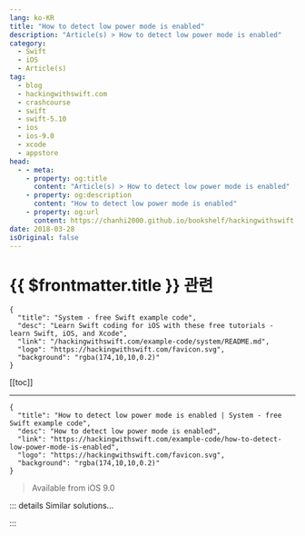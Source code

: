 ```yaml
---
lang: ko-KR
title: "How to detect low power mode is enabled"
description: "Article(s) > How to detect low power mode is enabled"
category:
  - Swift
  - iOS
  - Article(s)
tag: 
  - blog
  - hackingwithswift.com
  - crashcourse
  - swift
  - swift-5.10
  - ios
  - ios-9.0
  - xcode
  - appstore
head:
  - - meta:
    - property: og:title
      content: "Article(s) > How to detect low power mode is enabled"
    - property: og:description
      content: "How to detect low power mode is enabled"
    - property: og:url
      content: https://chanhi2000.github.io/bookshelf/hackingwithswift.com/example-code/how-to-detect-low-power-mode-is-enabled.html
date: 2018-03-28
isOriginal: false
---
```


# {{ $frontmatter.title }} 관련

```component VPCard
{
  "title": "System - free Swift example code",
  "desc": "Learn Swift coding for iOS with these free tutorials - learn Swift, iOS, and Xcode",
  "link": "/hackingwithswift.com/example-code/system/README.md",
  "logo": "https://hackingwithswift.com/favicon.svg",
  "background": "rgba(174,10,10,0.2)"
}
```

[[toc]]

---

```component VPCard
{
  "title": "How to detect low power mode is enabled | System - free Swift example code",
  "desc": "How to detect low power mode is enabled",
  "link": "https://hackingwithswift.com/example-code/how-to-detect-low-power-mode-is-enabled",
  "logo": "https://hackingwithswift.com/favicon.svg",
  "background": "rgba(174,10,10,0.2)"
}
```

> Available from iOS 9.0

<!-- TODO: 작성 -->

<!-- 
When a user has enabled low-power mode you probably want to avoid doing CPU-intensive work: not only is the system less able to give you resources, but you always want to respect the user's wishes and help their battery last as long as possible.

There are two ways of checking for low-power mode: you can read a property whenever you need it, or register for a notification. First, here's an example with the property:

```swift
func doComplicatedWork() {
    guard ProcessInfo.processInfo.isLowPowerModeEnabled == false else { return }

    // continue doing complicated work here
}
```

You can also register to be notified when the lower power mode state changes, like this:

```swift
NotificationCenter.default.addObserver(self, selector: #selector(powerStateChanged), name: Notification.Name.NSProcessInfoPowerStateDidChange, object: nil)
```

When that method is triggered, you can check the new value of `isLowPowerModeEnabled` to see what state the device is in:

```swift
@objc func powerStateChanged(_ notification: Notification) {
    let lowerPowerEnabled = ProcessInfo.processInfo.isLowPowerModeEnabled
    // take appropriate action
}
```

-->

::: details Similar solutions…

<!--
/example-code/networking/how-to-support-low-data-mode-networking-using-allowsconstrainednetworkaccess">How to support low data mode networking using allowsConstrainedNetworkAccess 
/example-code/uikit/how-to-let-users-tap-on-a-uitableviewcell-while-editing-is-enabled">How to let users tap on a UITableViewCell while editing is enabled 
/example-code/uikit/how-to-check-whether-users-have-enabled-the-reduced-motion-setting">How to check whether users have enabled the reduced motion setting 
/quick-start/swiftui/how-to-detect-dark-mode">How to detect dark mode 
/example-code/uikit/how-to-detect-dark-mode-in-ios">How to detect dark mode in iOS</a>
-->

:::

